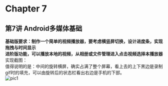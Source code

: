 # Chapter 7
## 第7讲 Android多媒体基础
**基础版要求：制作一个简单的视频播放器，要考虑横竖屏切换，设计进度条，实现拖拽与时间显示**<br>
**进阶版功能，可以播放本地的视频，从相册或文件管理进入点击视频选择本播放器**<br>
实现截图：<br>
值得说明的是：中间的旋转横屏，确实占满了整个屏幕，看上去的上下黑边是录制gif时的填充，可以由旋转后的状态栏看出右边是手机的下部。<br>
![pic1](./ScreenShot/ScreenShot1.gif)

